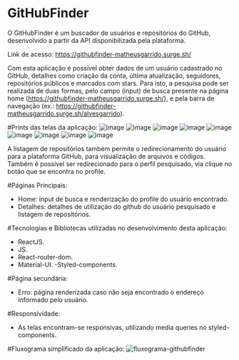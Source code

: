 # GitHubFinder

O GitHubFinder é um buscador de usuários e repositórios do GitHub, desenvolvido a partir da API disponibilizada pela plataforma.

Link de acesso: https://githubfinder-matheusgarrido.surge.sh/

Com esta aplicação é possível obter dados de um usuário cadastrado no GitHub, detalhes como criação da conta, última atualização, seguidores, repositórios públicos e marcados com stars. Para isto, a pesquisa pode ser realizada de duas formas, pelo campo (input) de busca presente na página home (https://githubfinder-matheusgarrido.surge.sh/), e pela barra de navegação (ex.: https://githubfinder-matheusgarrido.surge.sh/alvesgarrido).

#Prints das telas da aplicação:
![image](https://user-images.githubusercontent.com/60436191/123671441-a559bf80-d814-11eb-9000-fcbff508f105.png)
![image](https://user-images.githubusercontent.com/60436191/123671493-bacee980-d814-11eb-9474-b39632d42f89.png)
![image](https://user-images.githubusercontent.com/60436191/123671568-d0441380-d814-11eb-9955-ef8abb6b93ee.png)
![image](https://user-images.githubusercontent.com/60436191/123671651-e520a700-d814-11eb-8f4f-d857e110a8c1.png)
![image](https://user-images.githubusercontent.com/60436191/123671703-f36ec300-d814-11eb-9997-2b482c45b3c0.png)
![image](https://user-images.githubusercontent.com/60436191/123671932-316be700-d815-11eb-98cc-9b66a663ac4f.png)
![image](https://user-images.githubusercontent.com/60436191/123671997-3f216c80-d815-11eb-8e1a-4c060a3a54c8.png)
![image](https://user-images.githubusercontent.com/60436191/123672046-4d6f8880-d815-11eb-965b-e7e850b9f5e5.png)
![image](https://user-images.githubusercontent.com/60436191/123672147-65dfa300-d815-11eb-9a64-f4fcf43e4789.png)

A listagem de repositórios também permite o redirecionamento do usuário para a plataforma GitHub, para visualização de arquivos e códigos. Também é possível ser redirecionado para o perfil pesquisado, via clique no botão que se encontra no profile.

#Páginas Principais:
- Home: input de busca e renderização do profile do usuário encontrado.
- Detalhes: detalhes de utilização do github do usuário pesquisado e listagem de repositórios.

#Tecnologias e Bibliotecas utilizadas no desenvolvimento desta aplicação:
- ReactJS.
- JS.
- React-router-dom.
- Material-UI.
-Styled-components.

#Página secundária:
- Erro: página renderizada caso não seja encontrado o endereço informado pelo usuário.

#Responsividade:
- As telas encontram-se responsivas, utilizando media queries no styled-components.

#Fluxograma simplificado da aplicação:
![fluxograma-githubfinder](https://user-images.githubusercontent.com/60436191/123671267-73e0f400-d814-11eb-8178-8f7449dda060.png)

